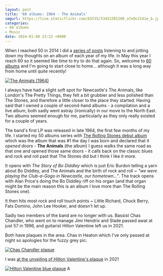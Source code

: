 ```yaml
---
layout: post
title: '60 albums: 1964 - The Animals'
imgurl: https://live.staticflickr.com/65535/53452381200_a7e9c2141e_b.jpg
categories:
- 60 albums
- Music
date: 2024-01-08 23:23 +0000
---
```

When I reached 50 in 2014 I did a [series of posts](/swirling/category/50-albums) listening to and jotting down my thoughts on an album of each year of my life. In May this year I reach 60 so it seemed like time to try to do that again. So, welcome to [60 albums](/swirling/category/60-albums) and I'm going to start close to home... although it was a long way from home until quite recently!

<a data-flickr-embed="true" href="https://www.flickr.com/photos/grange85/53452381200/in/dateposted/" title="The Animals (1964)"><img src="https://live.staticflickr.com/65535/53452381200_a7e9c2141e_z.jpg" alt="The Animals (1964)"/></a>

I always have had a slight soft spot for Newcastle's The Animals, like London's The Pretty Things, they felt a bit grubbier and less polished than The Stones, and therefore a little closer to the place they started. Having said that I owned a couple of second-hand albums - a compilation and a live album, both sadly went astray (ironically) in our move to the North East. Two albums seemed enough for me, particularly as they only really existed for a couple of years.

The band's first LP was released in late 1964, the first few months of my life. I started my 50 albums series with [The Rolling Stones debut album](/swirling/2014/01/02/50-albums-1964-the-rolling-stones-by-the-rolling-stones/) which was the album that was #1 the day I was born and declared that it _opened doors_ - **The Animals** (the album) I guess walks the same road as that one and opened those same doors - it calls back on the classic blues and rock and roll past that The Stones did but I think I like it more.

It opens with _The Story of Bo Diddley_ which is just Eric Burdon telling a yarn about Bo Diddley, and The Animals and the birth of rock and roll ~ _"we were playing the Club-a-Gogo in Newcastle, our hometown..."_. The track opens with Alan Price's doing the Bo Diddley riff on his organ (and that organ might be the main reason this is an album I love more than The Rolling Stones one).

It then hits most rock and roll touch points ~ Little Richard, Chuck Berry, Fats Domino, John Lee Hooker, and doesn't let up.

Sadly two members of the band are no longer with us. Bassist Chas Chandler, who went on to manage Jimi Hendrix and Slade passed awat at just 57 in 1996, and guitarist Hilton Valentine left us in 2021.

Both have plaques in the area. Chas in Heaton which I've only passed at night so apologies for the fuzzy grey pic:

<a data-flickr-embed="true" href="https://www.flickr.com/photos/grange85/53451028607/in/dateposted/" title="Chas Chandler plaque"><img src="https://live.staticflickr.com/65535/53451028607_c61b7bfeb5_z.jpg" alt="Chas Chandler plaque"/></a>

I was [at the unveiling of Hilton Valentine's plaque](/swirling/2021/11/16/hilton-valentine-blue-plaque-unveiling/) in 2021

<a data-flickr-embed="true" href="https://www.flickr.com/photos/grange85/52926413123/in/photolist-2oCVGGc" title="Hilton Valentine blue plaque"><img src="https://live.staticflickr.com/65535/52926413123_bfced9e6b0_z.jpg" alt="Hilton Valentine blue plaque"/></a>
A

